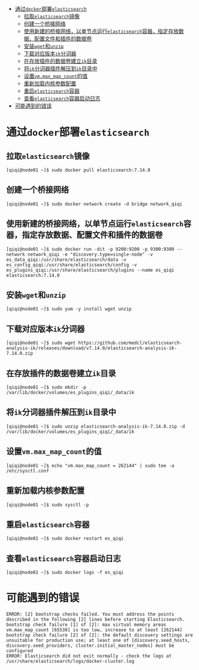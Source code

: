 - [通过`docker`部署`elasticsearch`](#通过docker部署elasticsearch)
  - [拉取`elasticsearch`镜像](#拉取elasticsearch镜像)
  - [创建一个桥接网络](#创建一个桥接网络)
  - [使用新建的桥接网络，以单节点运行`elasticsearch`容器，指定存放数据、配置文件和插件的数据卷](#使用新建的桥接网络以单节点运行elasticsearch容器指定存放数据配置文件和插件的数据卷)
  - [安装`wget`和`unzip`](#安装wget和unzip)
  - [下载对应版本`ik`分词器](#下载对应版本ik分词器)
  - [在存放插件的数据卷建立`ik`目录](#在存放插件的数据卷建立ik目录)
  - [将`ik`分词器插件解压到`ik`目录中](#将ik分词器插件解压到ik目录中)
  - [设置`vm.max_map_count`的值](#设置vmmax_map_count的值)
  - [重新加载内核参数配置](#重新加载内核参数配置)
  - [重启`elasticsearch`容器](#重启elasticsearch容器)
  - [查看`elasticsearch`容器启动日志](#查看elasticsearch容器启动日志)
- [可能遇到的错误](#可能遇到的错误)

# 通过`docker`部署`elasticsearch`

## 拉取`elasticsearch`镜像

```shell
[qiqi@node01 ~]$ sudo docker pull elasticsearch:7.14.0
```

## 创建一个桥接网络

```shell
[qiqi@node01 ~]$ sudo docker network create -d bridge network_qiqi
```

## 使用新建的桥接网络，以单节点运行`elasticsearch`容器，指定存放数据、配置文件和插件的数据卷

```shell
[qiqi@node01 ~]$ sudo docker run -dit -p 9200:9200 -p 9300:9300 --network network_qiqi -e "discovery.type=single-node" -v es_data_qiqi:/usr/share/elasticsearch/data -v es_config_qiqi:/usr/share/elasticsearch/config -v es_plugins_qiqi:/usr/share/elasticsearch/plugins --name es_qiqi elasticsearch:7.14.0
```

## 安装`wget`和`unzip`

```shell
[qiqi@node01 ~]$ sudo yum -y install wget unzip
```

## 下载对应版本`ik`分词器

```shell
[qiqi@node01 ~]$ sudo wget https://github.com/medcl/elasticsearch-analysis-ik/releases/download/v7.14.0/elasticsearch-analysis-ik-7.14.0.zip
```

## 在存放插件的数据卷建立`ik`目录

```shell
[qiqi@node01 ~]$ sudo mkdir -p /var/lib/docker/volumes/es_plugins_qiqi/_data/ik
```

## 将`ik`分词器插件解压到`ik`目录中

```shell
[qiqi@node01 ~]$ sudo unzip elasticsearch-analysis-ik-7.14.0.zip -d /var/lib/docker/volumes/es_plugins_qiqi/_data/ik
```

## 设置`vm.max_map_count`的值

```shell
[qiqi@node01 ~]$ echo "vm.max_map_count = 262144" | sudo tee -a /etc/sysctl.conf
```

## 重新加载内核参数配置

```shell
[qiqi@node01 ~]$ sudo sysctl -p
```

## 重启`elasticsearch`容器

```shell
[qiqi@node01 ~]$ sudo docker restart es_qiqi
```

## 查看`elasticsearch`容器启动日志

```shell
[qiqi@node01 ~]$ sudo docker logs -f es_qiqi
```

# 可能遇到的错误

```
ERROR: [2] bootstrap checks failed. You must address the points described in the following [2] lines before starting Elasticsearch.
bootstrap check failure [1] of [2]: max virtual memory areas vm.max_map_count [65530] is too low, increase to at least [262144]
bootstrap check failure [2] of [2]: the default discovery settings are unsuitable for production use; at least one of [discovery.seed_hosts, discovery.seed_providers, cluster.initial_master_nodes] must be configured
ERROR: Elasticsearch did not exit normally - check the logs at /usr/share/elasticsearch/logs/docker-cluster.log
```

